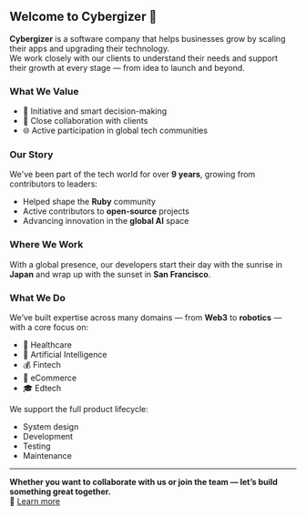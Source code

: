 ## Welcome to Cybergizer 👋

**Cybergizer** is a software company that helps businesses grow by scaling their apps and upgrading their technology.  
We work closely with our clients to understand their needs and support their growth at every stage — from idea to launch and beyond.

### What We Value
- 🚀 Initiative and smart decision-making
- 🤝 Close collaboration with clients
- 🌐 Active participation in global tech communities

### Our Story
We've been part of the tech world for over **9 years**, growing from contributors to leaders:  
- Helped shape the **Ruby** community  
- Active contributors to **open-source** projects  
- Advancing innovation in the **global AI** space  

### Where We Work
With a global presence, our developers start their day with the sunrise in **Japan** and wrap up with the sunset in **San Francisco**.

### What We Do
We’ve built expertise across many domains — from **Web3** to **robotics** — with a core focus on:
- 🏥 Healthcare
- 🧠 Artificial Intelligence
- 💰 Fintech
- 🛒 eCommerce
- 🎓 Edtech

We support the full product lifecycle:
- System design  
- Development  
- Testing  
- Maintenance  

---

**Whether you want to collaborate with us or join the team — let’s build something great together.**  
🔗 [Learn more](https://cybergizer.com)
